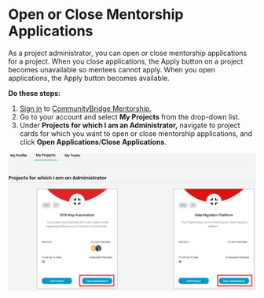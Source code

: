 # Open or Close Mentorship Applications

As a project administrator, you can open or close mentorship applications for a project. When you close applications, the Apply button on a project becomes unavailable so mentees cannot apply. When you open applications, the Apply button becomes available.

**Do these steps:**

1. [Sign in](../../../sso/sign-in/) to [CommunityBridge Mentorship.](https://people.communitybridge.org/)
2. Go to your account and select **My Projects** from the drop-down list.
3. Under **Projects for which I am an Administrator,** navigate to project cards for which you want to open or close mentorship applications, and click **Open Applications**/**Close Applications**.

![](../../../.gitbook/assets/open-close-application%20%281%29.png)

